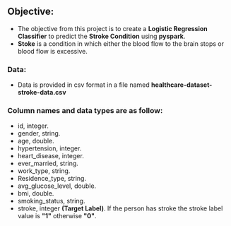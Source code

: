## Objective:
- The objective from this project is to create a <b>Logistic Regression Classifier</b> to predict the <b>Stroke Condition</b> using <b>pyspark</b>.
- <b>Stoke</b> is a condition in which either the blood flow to the brain stops or blood flow is excessive.

### Data:
- Data is provided in csv format in a file named <b>healthcare-dataset-stroke-data.csv</b>

### Column names and data types are as follow:
- id, integer.
- gender, string.
- age, double.
- hypertension, integer.
- heart_disease, integer.
- ever_married, string.
- work_type, string.
- Residence_type, string.
- avg_glucose_level, double.
- bmi, double.
- smoking_status, string.
- stroke, integer <b>(Target Label)</b>.
If the person has stroke the stroke label value is <b>"1"</b> otherwise <b>"0"</b>.
